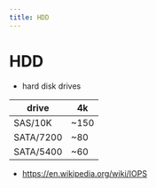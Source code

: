 ```yaml
---
title: HDD
---
```


# HDD

- hard disk drives

| drive     | 4k   |
| --------- | ---- |
| SAS/10K   | ~150 |
| SATA/7200 | ~80  |
| SATA/5400 | ~60  |

- https://en.wikipedia.org/wiki/IOPS
